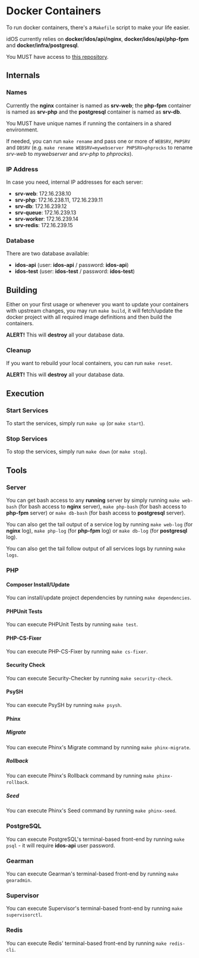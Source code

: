 # Docker Containers

To run docker containers, there's a `Makefile` script to make your life easier.

idOS currently relies on **docker/idos/api/nginx**, **docker/idos/api/php-fpm** and **docker/infra/postgresql**.

You MUST have access to [this repository](https://bitbucket.org/veridu/docker).

## Internals

### Names

Currently the **nginx** container is named as **srv-web**; the **php-fpm** container is named as **srv-php** and the **postgresql** container is named as **srv-db**.

You MUST have unique names if running the containers in a shared environment.

If needed, you can run `make rename` and pass one or more of `WEBSRV`, `PHPSRV` and `DBSRV` (e.g. `make rename WEBSRV=mywebserver PHPSRV=phprocks` to rename *srv-web* to *mywebserver* and *srv-php* to *phprocks*).

### IP Address

In case you need, internal IP addresses for each server:

- **srv-web**: 172.16.238.10
- **srv-php**: 172.16.238.11, 172.16.239.11
- **srv-db**: 172.16.239.12
- **srv-queue**: 172.16.239.13
- **srv-worker**: 172.16.239.14
- **srv-redis**: 172.16.239.15

### Database

There are two database available:

- **idos-api** (user: **idos-api** / password: **idos-api**)
- **idos-test** (user: **idos-test** / password: **idos-test**)

## Building

Either on your first usage or whenever you want to update your containers with upstream changes, you may run `make build`, it will fetch/update the docker project with all required image definitions and then build the containers.

**ALERT!** This will **destroy** all your database data.

### Cleanup

If you want to rebuild your local containers, you can run `make reset`.

**ALERT!** This will **destroy** all your database data.

## Execution

### Start Services

To start the services, simply run `make up` (or `make start`).

### Stop Services

To stop the services, simply run `make down` (or `make stop`).

## Tools

### Server

You can get bash access to any **running** server by simply running `make web-bash` (for bash access to **nginx** server), `make php-bash` (for bash access to **php-fpm** server) or `make db-bash` (for bash access to **postgresql** server).

You can also get the tail output of a service log by running `make web-log` (for **nginx** log), `make php-log` (for **php-fpm** log) or `make db-log` (for **postgresql** log).

You can also get the tail follow output of all services logs by running `make logs`.

### PHP

#### Composer Install/Update

You can install/update project dependencies by running `make dependencies`.

#### PHPUnit Tests

You can execute PHPUnit Tests by running `make test`.

#### PHP-CS-Fixer

You can execute PHP-CS-Fixer by running `make cs-fixer`.

#### Security Check

You can execute Security-Checker by running `make security-check`.

#### PsySH

You can execute PsySH by running `make psysh`.

#### Phinx

##### Migrate

You can execute Phinx's Migrate command by running `make phinx-migrate`.

##### Rollback

You can execute Phinx's Rollback command by running `make phinx-rollback`.

##### Seed

You can execute Phinx's Seed command by running `make phinx-seed`.

### PostgreSQL

You can execute PostgreSQL's terminal-based front-end by running `make psql` - it will require **idos-api** user password.

### Gearman

You can execute Gearman's terminal-based front-end by running `make gearadmin`.

### Supervisor

You can execute Supervisor's terminal-based front-end by running `make supervisorctl`.

### Redis

You can execute Redis' terminal-based front-end by running `make redis-cli`.
